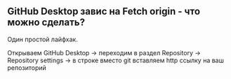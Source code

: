 ## GitHub Desktop завис на Fetch origin - что можно сделать?

Один простой лайфхак.

Открываем GitHub Desktop → переходим в раздел Repository → Repository settings → в строке вместо git вставляем http ссылку на ваш репозиторий
